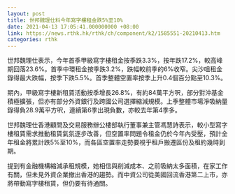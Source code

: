 ```yaml
---
layout: post
title: 世邦魏理仕料今年寫字樓租金跌5%至10%
date: 2021-04-13 17:05:41.000000000 +08:00
link: https://news.rthk.hk/rthk/ch/component/k2/1585551-20210413.htm
categories: rthk
---
```


世邦魏理仕表示，今年首季甲級寫字樓租金按季跌3.3%，按年跌17.2%，較高峰期回落23.6%。首季中環租金按季跌3.2%，跌幅較前季的6%收窄。尖沙咀租金錄得最大跌幅，按季下跌5.5%。首季整體空置率按季上升0.4個百分點至10.3%。

期內，甲級寫字樓新租賃活動按季增長26.8%，有約84萬平方呎，部分對沖基金積極擴張，但亦有部分外資銀行及跨國公司選擇縮減規模。上季整體市場淨吸納量錄得負28.9萬平方呎，連續第6季出現負數，亦較去年第4季多。

世邦魏理仕香港顧問及交易服務辦公樓部執行董事兼主管馮慧詩表示，較小型寫字樓租賃需求推動租賃氣氛逐步改善，但空置率問題令租金仍於今年內受壓，預計全年租金將累計跌5%至10%，而各區空置率走勢要視乎租戶搬遷區份及租約幾時到期。

提到有金融機構縮減承租規模，她相信與削減成本、之前吸納太多面積，在家工作有關，但未見外資企業撤出香港的趨勢。而中資公司從美國回流香港第二上市，亦將帶動寫字樓租賃，但仍要有待通關。
